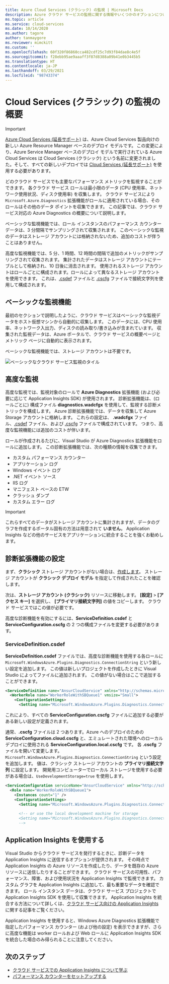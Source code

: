 ```yaml
---
title: Azure Cloud Services (クラシック) の監視 | Microsoft Docs
description: Azure クラウド サービスの監視に関する情報やいくつかのオプションについて説明します。
ms.topic: article
ms.service: cloud-services
ms.date: 10/14/2020
ms.author: tagore
author: tanmaygore
ms.reviewer: mimckitt
ms.custom: ''
ms.openlocfilehash: 60f320f86860cca482cdf25c7d93f84dae8c4e5f
ms.sourcegitcommit: f28ebb95ae9aaaff3f87d8388a09b41e0b3445b5
ms.translationtype: HT
ms.contentlocale: ja-JP
ms.lasthandoff: 03/29/2021
ms.locfileid: "98743374"
---
```

# <a name="introduction-to-cloud-service-classic-monitoring"></a>Cloud Services (クラシック) の監視の概要

> [!IMPORTANT]
> [Azure Cloud Services (延長サポート)](../cloud-services-extended-support/overview.md) は、Azure Cloud Services 製品向けの新しい Azure Resource Manager ベースのデプロイ モデルです。 この変更により、Azure Service Manager ベースのデプロイ モデルで実行されている Azure Cloud Services は Cloud Services (クラシック) という名前に変更されました。そして、すべての新しいデプロイでは [Cloud Services (延長サポート)](../cloud-services-extended-support/overview.md) を使用する必要があります。

どのクラウド サービスでも主要なパフォーマンス メトリックを監視することができます。 各クラウド サービス ロールは最小限のデータ (CPU 使用率、ネットワーク使用状況、ディスク使用率) を収集します。 クラウド サービスにより `Microsoft.Azure.Diagnostics` 拡張機能がロールに適用されている場合、そのロールはその他のデータ ポイントを収集できます。 この記事では、クラウド サービス対応の Azure Diagnostics の概要について説明します。

ベーシックな監視機能では、ロール インスタンスのパフォーマンス カウンター データは、3 分間隔でサンプリングされて収集されます。 このベーシックな監視のデータはストレージ アカウントには格納されないため、追加のコストが伴うことはありません。

高度な監視機能では、5 分、1 時間、12 時間の間隔で追加のメトリックがサンプリングされて収集されます。 集計されたデータはストレージ アカウントにテーブルとして格納され、10 日後に消去されます。 使用されるストレージ アカウントはロールごとに構成されます。ロールによって異なるストレージ アカウントを使用できます。 これは、[.csdef](cloud-services-model-and-package.md#servicedefinitioncsdef) ファイルと [.cscfg](cloud-services-model-and-package.md#serviceconfigurationcscfg) ファイルで接続文字列を使用して構成されます。


## <a name="basic-monitoring"></a>ベーシックな監視機能

最初のセクションで説明したように、クラウド サービスはベーシックな監視データをホスト仮想マシンから自動的に収集します。 このデータには、CPU 使用率、ネットワーク入出力、ディスクの読み取り/書き込みが含まれています。 収集された監視データは、Azure ポータルで、クラウド サービスの概要ページとメトリック ページに自動的に表示されます。 

ベーシックな監視機能では、ストレージ アカウントは不要です。 

![ベーシックなクラウド サービス監視のタイル](media/cloud-services-how-to-monitor/basic-tiles.png)

## <a name="advanced-monitoring"></a>高度な監視

高度な監視では、監視対象のロールで **Azure Diagnostics** 拡張機能 (および必要に応じて Application Insights SDK) が使用されます。 診断拡張機能は、(ロールごとに) 構成ファイル **diagnostics.wadcfgx** を使用して、監視する診断メトリックを構成します。 Azure 診断拡張機能では、データを収集して Azure Storage アカウントに格納します。 これらの設定は、 **.wadcfgx** ファイル、[.csdef](cloud-services-model-and-package.md#servicedefinitioncsdef) ファイル、および [.cscfg](cloud-services-model-and-package.md#serviceconfigurationcscfg) ファイルで構成されています。 つまり、高度な監視機能には追加のコストが伴います。

ロールが作成されるたびに、Visual Studio が Azure Diagnostics 拡張機能をロールに追加します。 この診断拡張機能では、次の種類の情報を収集できます。

* カスタム パフォーマンス カウンター
* アプリケーション ログ
* Windows イベント ログ
* .NET イベント ソース
* IIS ログ
* マニフェスト ベースの ETW
* クラッシュ ダンプ
* カスタム エラー ログ

> [!IMPORTANT]
> これらすべてのデータがストレージ アカウントに集計されますが、データのグラフを作成するポータル固有の方法は用意されて **いません**。 Application Insights などの他のサービスをアプリケーションに統合することを強くお勧めします。

## <a name="setup-diagnostics-extension"></a>診断拡張機能の設定

まず、**クラシック** ストレージ アカウントがない場合は、[作成します](../storage/common/storage-account-create.md)。 ストレージ アカウントが **クラシック デプロイ モデル** を指定して作成されたことを確認します。

次は、**ストレージ アカウント (クラシック)** リソースに移動します。 **[設定]**  >  **[アクセス キー]** を選択し、 **[プライマリ接続文字列]** の値をコピーします。 クラウド サービスではこの値が必要です。 

高度な診断機能を有効にするには、**ServiceDefinition.csdef** と **ServiceConfiguration.cscfg** の 2 つの構成ファイルを変更する必要があります。

### <a name="servicedefinitioncsdef"></a>ServiceDefinition.csdef

**ServiceDefinition.csdef** ファイルでは、高度な診断機能を使用する各ロールに `Microsoft.WindowsAzure.Plugins.Diagnostics.ConnectionString` という新しい設定を追加します。 この値は新しいプロジェクトを作成したときに Visual Studio によってファイルに追加されます。 この値がない場合はここで追加することができます。 

```xml
<ServiceDefinition name="AnsurCloudService" xmlns="http://schemas.microsoft.com/ServiceHosting/2008/10/ServiceDefinition" schemaVersion="2015-04.2.6">
  <WorkerRole name="WorkerRoleWithSBQueue1" vmsize="Small">
    <ConfigurationSettings>
      <Setting name="Microsoft.WindowsAzure.Plugins.Diagnostics.ConnectionString" />
```

これにより、すべての **ServiceConfiguration.cscfg** ファイルに追加する必要がある新しい設定が定義されます。 

通常、**.cscfg** ファイルは 2 つあります。Azure へのデプロイのための **ServiceConfiguration.cloud.cscfg** と、エミュレートされた環境へのローカル デプロイに使用される **ServiceConfiguration.local.cscfg** です。 各 **.cscfg** ファイルを開いて変更します。 `Microsoft.WindowsAzure.Plugins.Diagnostics.ConnectionString` という設定を追加します。 値は、クラシック ストレージ アカウントの **プライマリ接続文字列** に設定します。 開発用コンピューターでローカル ストレージを使用する必要がある場合は、`UseDevelopmentStorage=true` を使用します。

```xml
<ServiceConfiguration serviceName="AnsurCloudService" xmlns="http://schemas.microsoft.com/ServiceHosting/2008/10/ServiceConfiguration" osFamily="4" osVersion="*" schemaVersion="2015-04.2.6">
  <Role name="WorkerRoleWithSBQueue1">
    <Instances count="1" />
    <ConfigurationSettings>
      <Setting name="Microsoft.WindowsAzure.Plugins.Diagnostics.ConnectionString" value="DefaultEndpointsProtocol=https;AccountName=mystorage;AccountKey=KWwkdfmskOIS240jnBOeeXVGHT9QgKS4kIQ3wWVKzOYkfjdsjfkjdsaf+sddfwwfw+sdffsdafda/w==" />
      
      <!-- or use the local development machine for storage
      <Setting name="Microsoft.WindowsAzure.Plugins.Diagnostics.ConnectionString" value="UseDevelopmentStorage=true" />
      -->
```

## <a name="use-application-insights"></a>Application Insights を使用する

Visual Studio からクラウド サービスを発行するときに、診断データを Application Insights に送信するオプションが提供されます。 その時点で Application Insights の Azure リソースを作成したり、データを既存の Azure リソースに送信したりすることができます。 クラウド サービスの可用性、パフォーマンス、障害、および使用状況を Application Insights で監視できます。 カスタム グラフを Application Insights に追加して、最も重要なデータを確認できます。 ロール インスタンス データは、クラウド サービス プロジェクトで Application Insights SDK を使用して収集できます。 Application Insights を統合する方法について詳しくは、[クラウド サービス向けの Application Insights](../azure-monitor/app/cloudservices.md) に関する記事をご覧ください。

Application Insights を使用すると、Windows Azure Diagnostics 拡張機能で指定したパフォーマンス カウンター (および他の設定) を表示できますが、さらに高度な機能は worker ロールおよび Web ロールに Application Insights SDK を統合した場合のみ得られることに注意してください。


## <a name="next-steps"></a>次のステップ

- [クラウド サービスでの Application Insights について学ぶ](../azure-monitor/app/cloudservices.md)
- [パフォーマンス カウンターをセットアップする](diagnostics-performance-counters.md)




